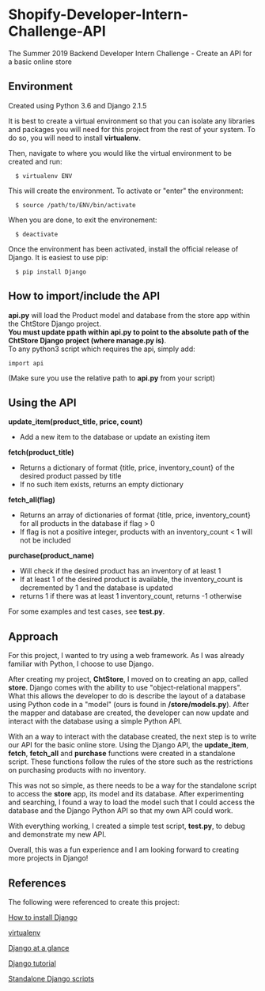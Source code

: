 # Shopify-Developer-Intern-Challenge-API
The Summer 2019 Backend Developer Intern Challenge - Create an API for a basic online store

## Environment
  Created using Python 3.6 and Django 2.1.5
  
  It is best to create a virtual environment so that you can isolate any libraries and packages you will need for this project from the rest of your system.  To do so, you will need to install **virtualenv**.
  
  Then, navigate to where you would like the virtual environment to be created and run:
  
      $ virtualenv ENV    
      
  This will create the environment.  To activate or "enter" the environment:
  
      $ source /path/to/ENV/bin/activate
  
  When you are done, to exit the environement:
  
      $ deactivate
  
  Once the environment has been activated, install the official release of Django. It is easiest to use pip:
  
      $ pip install Django
  
## How to import/include the API
   **api.py** will load the Product model and database from the store app within the ChtStore Django project.    
   **You must update ppath within api.py to point to the absolute path of the ChtStore Django project (where manage.py is)**.  
   To any python3 script which requires the api, simply add:
 
    import api
  
   (Make sure you use the relative path to **api.py** from your script)
  

## Using the API

  **update_item(product_title, price, count)**
  
   - Add a new item to the database or update an existing item
    
  **fetch(product_title)**
    
   - Returns a dictionary of format {title, price, inventory_count} of the desired product passed by title
   - If no such item exists, returns an empty dictionary
    
  **fetch_all(flag)**
    
   - Returns an array of dictionaries of format {title, price, inventory_count} for all products in the database if flag > 0
   - If flag is not a positive integer, products with an inventory_count < 1 will not be included
    
  **purchase(product_name)**
    
   - Will check if the desired product has an inventory of at least 1
   - If at least 1 of the desired product is available, the inventory_count is decremented by 1 and the database is updated
   - returns 1 if there was at least 1 inventory_count, returns -1 otherwise
   
   For some examples and test cases, see **test.py**.
 
## Approach 
For this project, I wanted to try using a web framework.  As I was already familiar with Python, I choose to use Django.  

After creating my project, **ChtStore**, I moved on to creating an app, called **store**.  Django comes with the ability to use "object-relational mappers".  What this allows the developer to do is describe the layout of a database using Python code in a "model" (ours is found in **/store/models.py**).  After the mapper and database are created, the developer can now update and interact with the database using a simple Python API.  

With an a way to interact with the database created, the next step is to write our API for the basic online store.  Using the Django API, the **update_item**, **fetch**, **fetch_all** and **purchase** functions were created in a standalone script.  These functions follow the rules of the store such as the restrictions on purchasing products with no inventory.

This was not so simple, as there needs to be a way for the standalone script to access the **store** app, its model and its database.  After experimenting and searching, I found a way to load the model such that I could access the database and the Django Python API so that my own API could work.

With everything working, I created a simple test script, **test.py**, to debug and demonstrate my new API.

Overall, this was a fun experience and I am looking forward to creating more projects in Django!

## References
The following were referenced to create this project:

  [How to install Django](https://docs.djangoproject.com/en/2.1/topics/install/)
  
  [virtualenv](https://virtualenv.pypa.io/en/latest/)
  
  [Django at a glance](https://docs.djangoproject.com/en/2.1/intro/overview/)
  
  [Django tutorial](https://docs.djangoproject.com/en/2.1/intro/tutorial01/)
  
  [Standalone Django scripts](https://www.stavros.io/posts/standalone-django-scripts-definitive-guide/)
